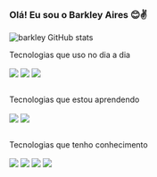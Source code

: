 ### Olá! Eu sou o Barkley Aires 😊✌️

![barkley GitHub stats](https://github-readme-stats.vercel.app/api?username=barkleyaires&show_icons=true&theme=radical)

Tecnologias que uso no dia a dia
<div style="display: inline_block">
   <img align="center" alt"Figma" src="https://img.shields.io/badge/Figma-F24E1E?style=for-the-badge&logo=figma&logoColor=white" />
   <img align="center" alt"canva" src="https://img.shields.io/badge/Canva-%2300C4CC.svg?&style=for-the-badge&logo=Canva&logoColor=white" />
   <img align="center" alt"trello" src="https://img.shields.io/badge/Jira-0052CC?style=for-the-badge&logo=Jira&logoColor=white" />
</div><br/>

Tecnologias que estou aprendendo
<div style="display: inline_block">
   <img align="center" alt"dart" src="https://img.shields.io/badge/Dart-0175C2?style=for-the-badge&logo=dart&logoColor=white" />
  <img align="center" alt"flutter" src="https://img.shields.io/badge/Flutter-02569B?style=for-the-badge&logo=flutter&logoColor=white" />
 
</div><br/>

Tecnologias que tenho conhecimento
<div style="display: inline_block">
  <img align="center" alt"html-5" src="https://img.shields.io/badge/HTML5-E34F26?style=for-the-badge&logo=html5&logoColor=white" />
  <img align="center" alt"CSS" src="https://img.shields.io/badge/CSS-239120?&style=for-the-badge&logo=css3&logoColor=white" />
  <img align="center" alt"java" src="https://img.shields.io/badge/Java-ED8B00?style=for-the-badge&logo=openjdk&logoColor=white" />
  <img align="center" alt"angular" src="https://img.shields.io/badge/Angular-DD0031?style=for-the-badge&logo=angular&logoColor=white" />
 
</div>

